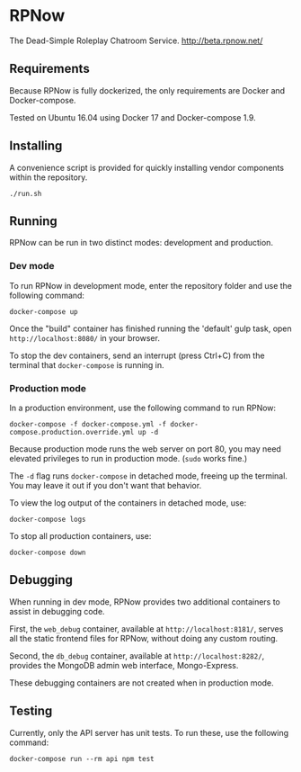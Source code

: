 # RPNow
The Dead-Simple Roleplay Chatroom Service. http://beta.rpnow.net/


## Requirements
Because RPNow is fully dockerized, the only requirements are Docker and Docker-compose.

Tested on Ubuntu 16.04 using Docker 17 and Docker-compose 1.9.


## Installing
A convenience script is provided for quickly installing vendor components within the repository.

    ./run.sh


## Running
RPNow can be run in two distinct modes: development and production.

### Dev mode
To run RPNow in development mode, enter the repository folder and use the following command:

    docker-compose up

Once the "build" container has finished running the 'default' gulp task, open `http://localhost:8080/` in your browser.

To stop the dev containers, send an interrupt (press Ctrl+C) from the terminal that `docker-compose` is running in.


### Production mode
In a production environment, use the following command to run RPNow:

    docker-compose -f docker-compose.yml -f docker-compose.production.override.yml up -d

Because production mode runs the web server on port 80, you may need elevated privileges to run in production mode. (`sudo` works fine.)

The `-d` flag runs `docker-compose` in detached mode, freeing up the terminal. You may leave it out if you don't want that behavior.

To view the log output of the containers in detached mode, use:

    docker-compose logs

To stop all production containers, use:

    docker-compose down


## Debugging
When running in dev mode, RPNow provides two additional containers to assist in debugging code.

First, the `web_debug` container, available at `http://localhost:8181/`, serves all the static frontend files for RPNow, without doing any custom routing.

Second, the `db_debug` container, available at `http://localhost:8282/`, provides the MongoDB admin web interface, Mongo-Express.

These debugging containers are not created when in production mode.


## Testing
Currently, only the API server has unit tests. To run these, use the following command:

    docker-compose run --rm api npm test

